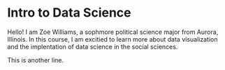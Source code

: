 # Intro to Data Science 
Hello! I am Zoe Williams, a sophmore political science major from Aurora, Illinois. In this course, I am excitied to learn more about data visualization and the implentation of data science in the social sciences.

This is another line.
